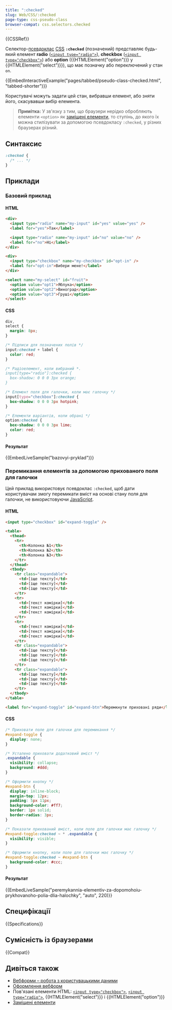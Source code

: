 ```yaml
---
title: ":checked"
slug: Web/CSS/:checked
page-type: css-pseudo-class
browser-compat: css.selectors.checked
---
```


{{CSSRef}}

Селектор-[псевдоклас](/uk/docs/Web/CSS/Pseudo-classes) [CSS](/uk/docs/Web/CSS) **`:checked`** (позначений) представляє будь-який елемент **radio** ([`<input type="radio">`](/uk/docs/Web/HTML/Element/input/radio)), **checkbox** ([`<input type="checkbox">`](/uk/docs/Web/HTML/Element/input/checkbox)) або **option** ({{HTMLElement("option")}} у {{HTMLElement("select")}}), що має позначку або переключений у стан `on`.

{{EmbedInteractiveExample("pages/tabbed/pseudo-class-checked.html", "tabbed-shorter")}}

Користувачі можуть задати цей стан, вибравши елемент, або зняти його, скасувавши вибір елемента.

> **Примітка:** У зв'язку з тим, що браузери нерідко обробляють елементи `<option>` як [заміщені елементи](/uk/docs/Web/CSS/Replaced_element), то ступінь, до якого їх можна стилізувати за допомогою псевдокласу `:checked`, у різних браузерах різний.

## Синтаксис

```css
:checked {
  /* ... */
}
```

## Приклади

### Базовий приклад

#### HTML

```html
<div>
  <input type="radio" name="my-input" id="yes" value="yes" />
  <label for="yes">Так</label>

  <input type="radio" name="my-input" id="no" value="no" />
  <label for="no">Ні</label>
</div>

<div>
  <input type="checkbox" name="my-checkbox" id="opt-in" />
  <label for="opt-in">Вибери мене!</label>
</div>

<select name="my-select" id="fruit">
  <option value="opt1">Яблука</option>
  <option value="opt2">Виноград</option>
  <option value="opt3">Груші</option>
</select>
```

#### CSS

```css
div,
select {
  margin: 8px;
}

/* Підписи для позначених полів */
input:checked + label {
  color: red;
}

/* Радіоелемент, коли вибраний *.
input[type="radio"]:checked {
  box-shadow: 0 0 0 3px orange;
}

/* Елемент поля для галочки, коли має галочку */
input[type="checkbox"]:checked {
  box-shadow: 0 0 0 3px hotpink;
}

/* Елементи варіантів, коли обрані */
option:checked {
  box-shadow: 0 0 0 3px lime;
  color: red;
}
```

#### Результат

{{EmbedLiveSample("bazovyi-pryklad")}}

### Перемикання елементів за допомогою прихованого поля для галочки

Цей приклад використовує псевдоклас `:checked`, щоб дати користувачам змогу перемикати вміст на основі стану поля для галочки, не використовуючи [JavaScript](/uk/docs/Web/JavaScript).

#### HTML

```html
<input type="checkbox" id="expand-toggle" />

<table>
  <thead>
    <tr>
      <th>Колонка №1</th>
      <th>Колонка №2</th>
      <th>Колонка №3</th>
    </tr>
  </thead>
  <tbody>
    <tr class="expandable">
      <td>[іще тексту]</td>
      <td>[іще тексту]</td>
      <td>[іще тексту]</td>
    </tr>
    <tr>
      <td>[текст комірки]</td>
      <td>[текст комірки]</td>
      <td>[текст комірки]</td>
    </tr>
    <tr>
      <td>[текст комірки]</td>
      <td>[текст комірки]</td>
      <td>[текст комірки]</td>
    </tr>
    <tr class="expandable">
      <td>[іще тексту]</td>
      <td>[іще тексту]</td>
      <td>[іще тексту]</td>
    </tr>
    <tr class="expandable">
      <td>[іще тексту]</td>
      <td>[іще тексту]</td>
      <td>[іще тексту]</td>
    </tr>
  </tbody>
</table>

<label for="expand-toggle" id="expand-btn">Перемкнути приховані ряди</label>
```

#### CSS

```css
/* Приховати поле для галочки для перемикання */
#expand-toggle {
  display: none;
}

/* Усталено приховати додатковий вміст */
.expandable {
  visibility: collapse;
  background: #ddd;
}

/* Оформити кнопку */
#expand-btn {
  display: inline-block;
  margin-top: 12px;
  padding: 5px 11px;
  background-color: #ff7;
  border: 1px solid;
  border-radius: 3px;
}

/* Показати прихований вміст, коли поле для галочки має галочку */
#expand-toggle:checked ~ * .expandable {
  visibility: visible;
}

/* Оформити кнопку, коли поле для галочки має галочку */
#expand-toggle:checked ~ #expand-btn {
  background-color: #ccc;
}
```

#### Результат

{{EmbedLiveSample("peremykannia-elementiv-za-dopomohoiu-prykhovanoho-polia-dlia-halochky", "auto", 220)}}

## Специфікації

{{Specifications}}

## Сумісність із браузерами

{{Compat}}

## Дивіться також

- [Вебформи – робота з користувацькими даними](/uk/docs/Learn/Forms)
- [Оформлення вебформ](/uk/docs/Learn/HTML/Forms/Styling_HTML_forms)
- Пов'язані елементи HTML: [`<input type="checkbox">`](/uk/docs/Web/HTML/Element/input/checkbox), [`<input type="radio">`](/uk/docs/Web/HTML/Element/input/radio), {{HTMLElement("select")}} і {{HTMLElement("option")}}
- [Заміщені елементи](/uk/docs/Web/CSS/Replaced_element)
